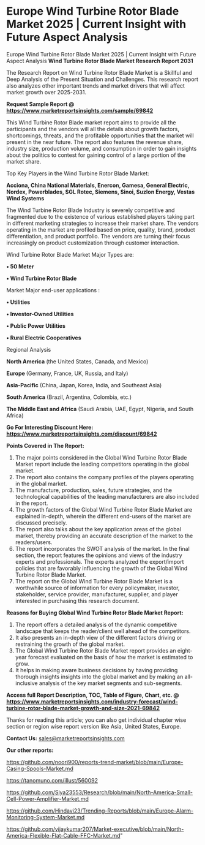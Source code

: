 # Europe Wind Turbine Rotor Blade Market 2025 | Current Insight with Future Aspect Analysis
Europe Wind Turbine Rotor Blade Market 2025 | Current Insight with Future Aspect Analysis
<strong>Wind Turbine Rotor Blade Market Research Report 2031</strong>

The Research Report on Wind Turbine Rotor Blade Market is a Skillful and Deep Analysis of the Present Situation and Challenges. This research report also analyzes other important trends and market drivers that will affect market growth over 2025-2031.

<strong>Request Sample Report @ <a href=https://www.marketreportsinsights.com/sample/69842>https://www.marketreportsinsights.com/sample/69842</a></strong>

This Wind Turbine Rotor Blade market report aims to provide all the participants and the vendors will all the details about growth factors, shortcomings, threats, and the profitable opportunities that the market will present in the near future. The report also features the revenue share, industry size, production volume, and consumption in order to gain insights about the politics to contest for gaining control of a large portion of the market share.

Top Key Players in the Wind Turbine Rotor Blade Market:

<strong>Acciona, China National Materials, Enercon, Gamesa, General Electric, Nordex, Powerblades, SGL Rotec, Siemens, Sinoi, Suzlon Energy, Vestas Wind Systems</strong>

The Wind Turbine Rotor Blade Industry is severely competitive and fragmented due to the existence of various established players taking part in different marketing strategies to increase their market share. The vendors operating in the market are profiled based on price, quality, brand, product differentiation, and product portfolio. The vendors are turning their focus increasingly on product customization through customer interaction.

Wind Turbine Rotor Blade Market Major Types are:

<strong>• 50 Meter

• Wind Turbine Rotor Blade</strong>

Market Major end-user applications :

<strong>• Utilities

• Investor-Owned Utilities

• Public Power Utilities

• Rural Electric Cooperatives</strong>

Regional Analysis

</u><strong><b>North America</b></strong> (the United States, Canada, and Mexico)

<strong><b>Europe </b></strong>(Germany, France, UK, Russia, and Italy)

<strong><b>Asia-Pacific</b></strong> (China, Japan, Korea, India, and Southeast Asia)

<strong><b>South America</b></strong> (Brazil, Argentina, Colombia, etc.)

<strong><b>The Middle East and Africa</b></strong> (Saudi Arabia, UAE, Egypt, Nigeria, and South Africa)

<strong>Go For Interesting Discount Here: <a href=https://www.marketreportsinsights.com/discount/69842>https://www.marketreportsinsights.com/discount/69842</a></strong>

<strong>Points Covered in The Report:</strong>
<ol>
  <li>The major points considered in the Global Wind Turbine Rotor Blade Market report include the leading competitors operating in the global market.</li>
  <li>The report also contains the company profiles of the players operating in the global market.</li>
  <li>The manufacture, production, sales, future strategies, and the technological capabilities of the leading manufacturers are also included in the report.</li>
  <li>The growth factors of the Global Wind Turbine Rotor Blade Market are explained in-depth, wherein the different end-users of the market are discussed precisely.</li>
  <li>The report also talks about the key application areas of the global market, thereby providing an accurate description of the market to the readers/users.</li>
  <li>The report incorporates the SWOT analysis of the market. In the final section, the report features the opinions and views of the industry experts and professionals. The experts analyzed the export/import policies that are favorably influencing the growth of the Global Wind Turbine Rotor Blade Market.</li>
  <li>The report on the Global Wind Turbine Rotor Blade Market is a worthwhile source of information for every policymaker, investor, stakeholder, service provider, manufacturer, supplier, and player interested in purchasing this research document.</li>
</ol>
<strong>Reasons for Buying Global Wind Turbine Rotor Blade Market Report:</strong>

<ol>
  <li>The report offers a detailed analysis of the dynamic competitive landscape that keeps the reader/client well ahead of the competitors.</li>
  <li>It also presents an in-depth view of the different factors driving or restraining the growth of the global market.</li>
  <li>The Global Wind Turbine Rotor Blade Market report provides an eight-year forecast evaluated on the basis of how the market is estimated to grow.</li>
  <li>It helps in making aware business decisions by having providing thorough insights insights into the global market and by making an all-inclusive analysis of the key market segments and sub-segments.</li>
</ol>
<strong>Access full Report Description, TOC, Table of Figure, Chart, etc. @ <a href=https://www.marketreportsinsights.com/industry-forecast/wind-turbine-rotor-blade-market-growth-and-size-2021-69842>https://www.marketreportsinsights.com/industry-forecast/wind-turbine-rotor-blade-market-growth-and-size-2021-69842</a></strong>


Thanks for reading this article; you can also get individual chapter wise section or region wise report version like Asia, United States, Europe.

<strong>Contact Us:</strong>
sales@marketreportsinsights.com

<strong>Our other reports:</strong>

<a href=https://github.com/noori900/reports-trend-market/blob/main/Europe-Casing-Spools-Market.md>https://github.com/noori900/reports-trend-market/blob/main/Europe-Casing-Spools-Market.md</a>

<a href=https://tanomuno.com/illust/560092>https://tanomuno.com/illust/560092</a>

<a href=https://github.com/Siya23553/Research/blob/main/North-America-Small-Cell-Power-Amplifier-Market.md>https://github.com/Siya23553/Research/blob/main/North-America-Small-Cell-Power-Amplifier-Market.md</a>

<a href=https://github.com/Hindavi23/Trending-Reports/blob/main/Europe-Alarm-Monitoring-System-Market.md>https://github.com/Hindavi23/Trending-Reports/blob/main/Europe-Alarm-Monitoring-System-Market.md</a>

<a href=https://github.com/vijaykumar207/Market-executive/blob/main/North-America-Flexible-Flat-Cable-FFC-Market.md>https://github.com/vijaykumar207/Market-executive/blob/main/North-America-Flexible-Flat-Cable-FFC-Market.md</a>"

